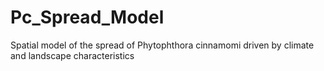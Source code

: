 # Pc_Spread_Model
Spatial model of the spread of Phytophthora cinnamomi driven by climate and landscape characteristics
